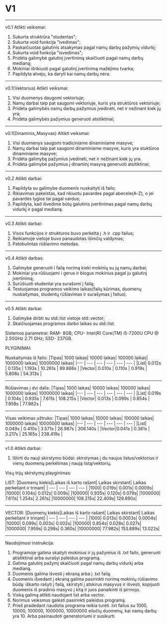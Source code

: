 # V1
--------------
v0.1 Atlikti veiksmai:

1. Sukurta struktrūra "studentas";
2. Sukurta void funkcija "ivedimas";
3. Paskaičiuotas galutinis atsakymas pagal namų darbų pažymių vidurkį;
4. Sukurta void funkcija "isvedimas";
5. Pridėta galimybė galutinį įvertinimą skaičiuoti pagal namų darbų medianą;
6. Mokiniai išrikiuoti pagal galutinį įvertinimą mažėjimo tvarka;
7. Papildyta atveju, ka daryti kai namų darbų nėra.
----------------------------------
v0.1(Vektorius) Atlikti veiksmai:

1. Visi duomenys daugomi vektoriuje;
2. Namų darbai taip pat saugomi vektoriuje, kuris yra struktūros vektoriuje;
3. Pridėta galimybės namų darbų pažymius įvedinėti, net ir nežinant kiek jų yra;
4. Pridėta galimybės pažymius generuoti atsitiktinai;
------------------
v0.1(Dinaminis_Masyvas) Altikti veiksmai:

1. Visi duomenys saugomi tradiciniame dinaminiame masyve;
2. Namų darbai taip pat saugomi dinaminiame masyve, kuris yra stuktūros dinaminiame masyve;
3. Pridėta galimybę pažymius įvedinėti, net ir nežinant kiek jų yra.
4. Pridėta galimybė pažymius į dinaminį masyvą generuoti atsitiktinai;
------------------------
v0.2 Atlikti darbai:

1. Papildyta su galimybe duomenis nuskaityti iš failo;
2. Rikiavimas pakeistas, kad rikiuotu pavardes pagal abecele(A-Z), o jei pavardės lygios tai pagal vardus;
3. Papildyta, kad išvedime būtų galutinis įvertinimas pagal namų darbų vidurkį ir pagal medianą.
-------------------------
v0.3 Atlikti darbai:
1. Visos funkcijos ir strukturos buvo perkelta į .h ir .cpp failus;
2. Reikiamoje vietoje buvo panaudotas išimčių valdymas;
3. Patobulintas rūšiavimo metodas.
-----------------------
v0.4 Atlikti darbas:
1. Galimybė generuoti i failą norimą kieki mokinių su jų namų darbai;
2. Mokiniai yra rūšiuojami i gerus ir blogus mokinius pagal ju galutinį įvertinimą;
3. Surūšiuoti studentai yra surašomi į failą;
4. Testuojamas programos veikimo laikas(failų kūrimas, duomenų nuskaitymas, studentų rūšiavimas ir surašymas į failus).
------------------------
v0.5 Atlikti darbai:
1. Galimybė dirbti su std::list vietoje std::vector;
2. Skaičiuojamas programos darbo laikas su std::list.

Sistemos parametrai:
RAM- 8GB;
CPU- Intel(R) Core(TM) i5-7200U CPU @ 2.50GHz   2.71 GHz;
SSD- 237GB.

PLYGINIMAI:

Nuskaitymas iš failo:
|Tipas| 1000 laikas| 10000 laikas| 100000 laikas| 1000000 laikas| 10000000 laikas|
|--- | --- | --- | --- | --- | --- |
|List| 0.012s | 0.135s | 1.193s | 10.261s | 89.886s |
|Vector| 0.010s | 0.110s | 0.919s | 5.808s | 54.313s |
*********************
Rūšiavimas į dvi dalis:
|Tipas| 1000 laikas| 10000 laikas| 100000 laikas| 1000000 laikas| 10000000 laikas|
|--- | --- | --- | --- | --- | --- |
|List| 0.019s | 0.104s | 0.935s | 7.611s | 108.215s |
|Vector| 0.013s | 0.099s | 0.854s | 7.959s | 77.982s | 
********************
Visas veikimas užtruko:
|Tipas| 1000 laikas| 10000 laikas| 100000 laikas| 1000000 laikas| 10000000 laikas|
|--- | --- | --- | --- | --- | --- |
|List| 0.049s | 0.410s | 3.571s | 26.987s | 306.140s |
|Vector|0.041s | 0.381s | 3.217s | 25.165s | 238.419s |

----------------
v1.0 Atlikti darbai:

1. Ištirti du nauji skirstymo būdai: skirstymas į du naujus listus/vektorius ir vienų duomenų perkėlimas į naują listą/vektorių.

Visų trijų skirstymų playginimas:

LIST:
|Duomenų kiekis|Laikas iš karto rašant| Laikas skirstant| Laikas perkeliant ir trinant|
| --- | --- | --- | --- |
|1000| 0.019s| 0.001s| 0.0009s|
|10000| 0.104s| 0.012s| 0.009s|
|100000| 0.935s| 0.120s| 0.079s|
|1000000| 7.611s| 1.254s| 2.261s|
|10000000| 108.215s| 22.409s| 129.890s|
******************
VECTOR:
|Duomenų kiekis|Laikas iš karto rašant| Laikas skirstant| Laikas perkeliant ir trinant|
| --- | --- | --- | --- |
|1000| 0.013s| 0.0003s| 0.0004s|
|10000| 0.099s| 0.003s| 0.002s|
|100000| 0.854s| 0.028s| 0.027s|
|1000000| 7.959s| 0.298s| 0.360s|
|10000000| 77.982s| 153.689s| 13.022s|

******************************

Naudojimosi instrukcija:
1. Programoje galima skaityti mokinius ir jų pažymius iš .txt failo, generuoti atistiktinai arba surašyi paleidus programą.
2. Galima galutinį pažymį skaičiuoti pagal namų darbų vidurkį arba medianą.
3. Duomenis galima išvesti į ekraną arba į .txt failą.
4. Duomenis išvedant į ekraną galima pasirinkti norimą mokinių rūšiavimo būdą: iškarto rašyti į failą, skirstyti į atskirus masyvus ir išvesti, kopijuoti duomenis iš pradinio masyvo į kitą ir juos panaikinti iš pirmojo.
5. Viską galimą atlikti naudojant list arba vector.
6. Norimus veiksmus galėsti pasirinkti paleidus programą.
7. Prieš pradedant naudotis programa reikia turėti .txt failus su 1000, 10000, 100000, 1000000, 10000000 eilučių duomenų, kai namų darbų yra 10. Arba pasinaudoti generatoriumi ir susikurti.
